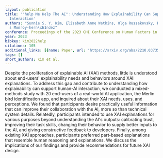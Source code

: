 ```yaml
---
layout: publication
title: '"help Me Help The AI": Understanding How Explainability Can Support Human-ai
  Interaction'
authors: "Sunnie S. Y. Kim, Elizabeth Anne Watkins, Olga Russakovsky, Ruth Fong, Andr\xE9\
  s Monroy-hern\xE1ndez"
conference: Proceedings of the 2023 CHI Conference on Human Factors in Computing Systems
year: 2023
bibkey: kim2022help
citations: 105
additional_links: [{name: Paper, url: 'https://arxiv.org/abs/2210.03735'}]
tags: []
short_authors: Kim et al.
---
```

Despite the proliferation of explainable AI (XAI) methods, little is
understood about end-users' explainability needs and behaviors around XAI
explanations. To address this gap and contribute to understanding how
explainability can support human-AI interaction, we conducted a mixed-methods
study with 20 end-users of a real-world AI application, the Merlin bird
identification app, and inquired about their XAI needs, uses, and perceptions.
We found that participants desire practically useful information that can
improve their collaboration with the AI, more so than technical system details.
Relatedly, participants intended to use XAI explanations for various purposes
beyond understanding the AI's outputs: calibrating trust, improving their task
skills, changing their behavior to supply better inputs to the AI, and giving
constructive feedback to developers. Finally, among existing XAI approaches,
participants preferred part-based explanations that resemble human reasoning
and explanations. We discuss the implications of our findings and provide
recommendations for future XAI design.